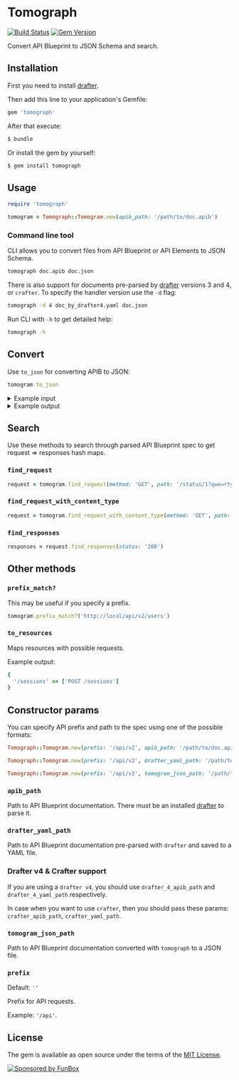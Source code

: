 # Tomograph 

[![Build Status](https://travis-ci.org/funbox/tomograph.svg?branch=master)](https://travis-ci.org/funbox/tomograph) [![Gem Version](https://badge.fury.io/rb/tomograph.svg)](https://badge.fury.io/rb/tomograph)

Convert API Blueprint to JSON Schema and search.

## Installation

First you need to install [drafter](https://github.com/apiaryio/drafter).

Then add this line to your application's Gemfile:

```ruby
gem 'tomograph'
```

After that execute:

```bash
$ bundle
```

Or install the gem by yourself:

```bash
$ gem install tomograph
```

## Usage

```ruby
require 'tomograph'

tomogram = Tomograph::Tomogram.new(apib_path: '/path/to/doc.apib')
```

### Command line tool

CLI allows you to convert files from API Blueprint or API Elements to JSON Schema.

```bash
tomograph doc.apib doc.json
```

There is also support for documents pre-parsed by [drafter](https://github.com/apiaryio/drafter) versions 3 and 4, or `crafter`. 
To specify the handler version use the `-d` flag:

```bash
tomograph -d 4 doc_by_drafter4.yaml doc.json
```

Run CLI with `-h` to get detailed help:

```bash
tomograph -h
```

## Convert

Use `to_json` for converting APIB to JSON:

```ruby
tomogram.to_json
```

<details>
  <summary>Example input</summary>
  
  ```apib
  FORMAT: 1A
  HOST: http://test.local
  
  # project
  
  # Group project
  
  Project
  
  ## Authentication [/sessions]
  
  ### Sign In [POST]
  
  + Request (application/json)
  
      + Attributes
       + login (string, required)
       + password (string, required)
       + captcha (string, optional)
  
  + Response 401 (application/json)
  
  + Response 429 (application/json)
  
  + Response 201 (application/json)
  
      + Attributes
       + confirmation (Confirmation, optional)
       + captcha (string, optional)
       + captcha_does_not_match (boolean, optional)
  
  
  # Data Structures
  
  ## Confirmation (object)
    + id (string, required)
    + type (string, required)
    + operation (string, required)
  ```
</details>

<details>
  <summary>Example output</summary>
  
  ```json
  [
    {
      "path": "/sessions",
      "method": "POST",
      "content-type": "application/json",
      "request": {
        "$schema": "http://json-schema.org/draft-04/schema#",
        "type": "object",
        "properties": {
          "login": {
            "type": "string"
          },
          "password": {
            "type": "string"
          },
          "captcha": {
            "type": "string"
          }
        },
        "required": [
          "login",
          "password"
        ]
      },
      "responses": [
        {
          "status": "401",
          "content-type": "application/json",
          "body": {}
        },
        {
          "status": "429",
          "content-type": "application/json",
          "body": {}
        },
        {
          "status": "201",
          "content-type": "application/json",
          "body": {
            "$schema": "http://json-schema.org/draft-04/schema#",
            "type": "object",
            "properties": {
              "confirmation": {
                "type": "object",
                "properties": {
                  "id": {
                    "type": "string"
                  },
                  "type": {
                    "type": "string"
                  },
                  "operation": {
                    "type": "string"
                  }
                },
                "required": [
                  "id",
                  "type",
                  "operation"
                ]
              },
              "captcha": {
                "type": "string"
              },
              "captcha_does_not_match": {
                "type": "boolean"
              }
            }
          }
        }
      ]
    }
  ]
  ```
</details> 

## Search

Use these methods to search through parsed API Blueprint spec to get request => responses hash maps.

### `find_request`

```ruby
request = tomogram.find_request(method: 'GET', path: '/status/1?qwe=rty')
```

### `find_request_with_content_type`

```ruby
request = tomogram.find_request_with_content_type(method: 'GET', path: '/status/1?qwe=rty', content_type: 'application/json')
```

### `find_responses`

```ruby
responses = request.find_responses(status: '200')
```

## Other methods

### `prefix_match?`

This may be useful if you specify a prefix.

```ruby
tomogram.prefix_match?('http://local/api/v2/users')
```

### `to_resources`

Maps resources with possible requests.

Example output:

```ruby
{
  '/sessions' => ['POST /sessions']
}
```

## Constructor params

You can specify API prefix and path to the spec using one of the possible formats:

```ruby
Tomograph::Tomogram.new(prefix: '/api/v2', apib_path: '/path/to/doc.apib')
```

```ruby
Tomograph::Tomogram.new(prefix: '/api/v2', drafter_yaml_path: '/path/to/doc.yaml')
```

```ruby
Tomograph::Tomogram.new(prefix: '/api/v2', tomogram_json_path: '/path/to/doc.json')
```

### `apib_path`

Path to API Blueprint documentation. There must be an installed [drafter](https://github.com/apiaryio/drafter) to parse it.

### `drafter_yaml_path`

Path to API Blueprint documentation pre-parsed with `drafter` and saved to a YAML file.

### Drafter v4 & Crafter support

If you are using a `drafter v4`, you should use `drafter_4_apib_path` and `drafter_4_yaml_path` respectively. 

In case when you want to use `сrafter`, then you should pass these params: `crafter_apib_path`, `crafter_yaml_path`. 

### `tomogram_json_path`

Path to API Blueprint documentation converted with `tomograph` to a JSON file.

### `prefix`

Default: `''`

Prefix for API requests. 

Example: `'/api'`.

## License

The gem is available as open source under the terms of the [MIT License](http://opensource.org/licenses/MIT).

[![Sponsored by FunBox](https://funbox.ru/badges/sponsored_by_funbox_centered.svg)](https://funbox.ru)
